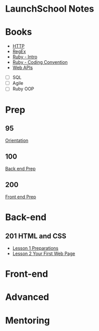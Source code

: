 LaunchSchool Notes
==================

# Books
- [HTTP](notes/_HTTP.md)
- [RegEx](notes/_RegEx.md)
- [Ruby - Intro](notes/_RubyBasics.md)
- [Ruby - Coding Convention](notes/_RubyConvention.md)
- [Web APIs](notes/_WebAPIs.md)
- [ ] SQL
- [ ] Agile
- [ ] Ruby OOP

# Prep 

## 95
[Orientation](95/_095.md)

## 100
[Back end Prep](100/_100.md)

## 200
[Front end Prep](201/_200.md)

# Back-end

## 201 HTML and CSS
- [Lesson 1 Preparations](201/lesson1/_201_lesson1.md)
- [Lesson 2 Your First Web Page](201/lesson1/_201_lesson1.md)

# Front-end



# Advanced



# Mentoring


